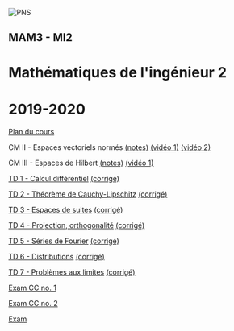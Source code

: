 ![PNS](http://caillau.perso.math.cnrs.fr/logo-pns.png)
## MAM3 - MI2
# Mathématiques de l'ingénieur 2
# 2019-2020

[Plan du cours](https://github.com/jbcaillau/mi2/blob/master/cm/cm.ipynb)

CM II - Espaces vectoriels normés
[(notes)](cm2/notes.pdf)
[(vidéo 1)](https://unspod.unice.fr/video/6997-mi2-cm-2-espace-vectoriels-normes-1)
[(vidéo 2)](https://unspod.unice.fr/video/6999-mi2-cm-2-espace-vectoriels-normes-2)

CM III - Espaces de Hilbert
[(notes)](cm3/notes.pdf)
[(vidéo 1)](https://unspod.unice.fr/video/7146-mi2-cm-2-espace-de-hilbert-1)

[TD 1 - Calcul différentiel](https://github.com/jbcaillau/mi2/blob/master/td1/td1.ipynb) [(corrigé)](td1/td1-corr.pdf)

[TD 2 - Théorème de Cauchy-Lipschitz](https://github.com/jbcaillau/mi2/blob/master/td2/td2.ipynb) [(corrigé)](td2/td2-corr.pdf)

[TD 3 - Espaces de suites](https://github.com/jbcaillau/mi2/blob/master/td3/td3.ipynb) [(corrigé)](td3/td3-corr.pdf)

[TD 4 - Projection, orthogonalité](td4/td4.pdf) [(corrigé)](td4/td4-corr.pdf)

[TD 5 - Séries de Fourier](td5/td5.pdf) [(corrigé)](td5/td5-corr.pdf)

[TD 6 - Distributions](td6/td6.pdf) [(corrigé)](td6/td6-corr.pdf)

[TD 7 - Problèmes aux limites](td7/td7.pdf) [(corrigé)](td7/td7-corr.pdf)

[Exam CC no. 1](https://github.com/jbcaillau/mi2/blob/master/exam-cc1-old/exam-cc1.ipynb)

[Exam CC no. 2](exam-cc2-old/exam-cc2.pdf)

[Exam](exam/exam.pdf)
